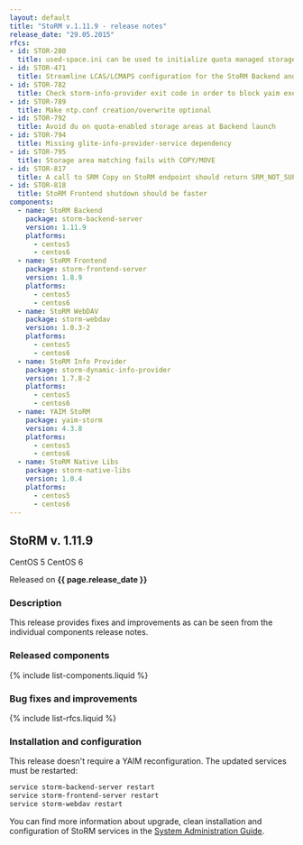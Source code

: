 ```yaml
---
layout: default
title: "StoRM v.1.11.9 - release notes"
release_date: "29.05.2015"
rfcs:
- id: STOR-280
  title: used-space.ini can be used to initialize quota managed storage areas
- id: STOR-471
  title: Streamline LCAS/LCMAPS configuration for the StoRM Backend and gridftp
- id: STOR-782
  title: Check storm-info-provider exit code in order to block yaim execution in case of error
- id: STOR-789
  title: Make ntp.conf creation/overwrite optional
- id: STOR-792
  title: Avoid du on quota-enabled storage areas at Backend launch
- id: STOR-794
  title: Missing glite-info-provider-service dependency
- id: STOR-795
  title: Storage area matching fails with COPY/MOVE
- id: STOR-817
  title: A call to SRM Copy on StoRM endpoint should return SRM_NOT_SUPPORTED
- id: STOR-818
  title: StoRM Frontend shutdown should be faster
components:
  - name: StoRM Backend
    package: storm-backend-server
    version: 1.11.9
    platforms:
      - centos5
      - centos6
  - name: StoRM Frontend
    package: storm-frontend-server
    version: 1.8.9
    platforms:
      - centos5
      - centos6
  - name: StoRM WebDAV
    package: storm-webdav
    version: 1.0.3-2
    platforms:
      - centos5
      - centos6
  - name: StoRM Info Provider
    package: storm-dynamic-info-provider
    version: 1.7.8-2
    platforms:
      - centos5
      - centos6
  - name: YAIM StoRM
    package: yaim-storm
    version: 4.3.8
    platforms:
      - centos5
      - centos6
  - name: StoRM Native Libs
    package: storm-native-libs
    version: 1.0.4
    platforms:
      - centos5
      - centos6
---
```


## StoRM v. 1.11.9

<span class="label label-warning">CentOS 5</span> <span class="label label-success">CentOS 6</span>

Released on **{{ page.release_date }}**

### Description

This release provides fixes and improvements as can be seen from the
individual components release notes.

### Released components

{% include list-components.liquid %}

### Bug fixes and improvements

{% include list-rfcs.liquid %}

### Installation and configuration

This release doesn't require a YAIM reconfiguration. The updated services must
be restarted:

```bash
service storm-backend-server restart
service storm-frontend-server restart
service storm-webdav restart
```

You can find more information about upgrade, clean installation and configuration of
StoRM services in the [System Administration Guide][storm-sysadmin-guide].

[storm-documentation]: {{site.baseurl}}/documentation.html
[storm-sysadmin-guide]: {{site.baseurl}}/documentation/sysadmin-guide/1.11.9
